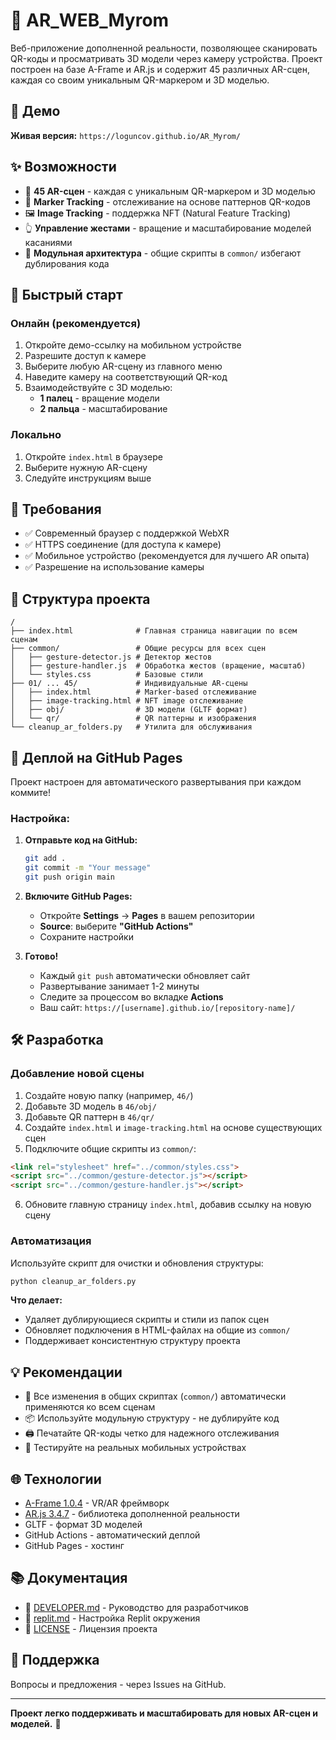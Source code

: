 # 🎯 AR_WEB_Myrom

Веб-приложение дополненной реальности, позволяющее сканировать QR-коды и просматривать 3D модели через камеру устройства. Проект построен на базе A-Frame и AR.js и содержит 45 различных AR-сцен, каждая со своим уникальным QR-маркером и 3D моделью.

## 🚀 Демо

**Живая версия:** `https://loguncov.github.io/AR_Myrom/`

## ✨ Возможности

- 🎨 **45 AR-сцен** - каждая с уникальным QR-маркером и 3D моделью
- 📍 **Marker Tracking** - отслеживание на основе паттернов QR-кодов
- 🖼️ **Image Tracking** - поддержка NFT (Natural Feature Tracking)
- 👆 **Управление жестами** - вращение и масштабирование моделей касаниями
- 🔧 **Модульная архитектура** - общие скрипты в `common/` избегают дублирования кода

## 📱 Быстрый старт

### Онлайн (рекомендуется)
1. Откройте демо-ссылку на мобильном устройстве
2. Разрешите доступ к камере
3. Выберите любую AR-сцену из главного меню
4. Наведите камеру на соответствующий QR-код
5. Взаимодействуйте с 3D моделью:
   - **1 палец** - вращение модели
   - **2 пальца** - масштабирование

### Локально
1. Откройте `index.html` в браузере
2. Выберите нужную AR-сцену
3. Следуйте инструкциям выше

## 🔧 Требования

- ✅ Современный браузер с поддержкой WebXR
- ✅ HTTPS соединение (для доступа к камере)
- ✅ Мобильное устройство (рекомендуется для лучшего AR опыта)
- ✅ Разрешение на использование камеры

## 📁 Структура проекта

```
/
├── index.html              # Главная страница навигации по всем сценам
├── common/                 # Общие ресурсы для всех сцен
│   ├── gesture-detector.js # Детектор жестов
│   ├── gesture-handler.js  # Обработка жестов (вращение, масштаб)
│   └── styles.css          # Базовые стили
├── 01/ ... 45/             # Индивидуальные AR-сцены
│   ├── index.html          # Marker-based отслеживание
│   ├── image-tracking.html # NFT image отслеживание
│   ├── obj/                # 3D модели (GLTF формат)
│   └── qr/                 # QR паттерны и изображения
└── cleanup_ar_folders.py   # Утилита для обслуживания
```

## 🚀 Деплой на GitHub Pages

Проект настроен для автоматического развертывания при каждом коммите!

### Настройка:

1. **Отправьте код на GitHub:**
   ```bash
   git add .
   git commit -m "Your message"
   git push origin main
   ```

2. **Включите GitHub Pages:**
   - Откройте **Settings** → **Pages** в вашем репозитории
   - **Source**: выберите **"GitHub Actions"**
   - Сохраните настройки

3. **Готово!** 
   - Каждый `git push` автоматически обновляет сайт
   - Развертывание занимает 1-2 минуты
   - Следите за процессом во вкладке **Actions**
   - Ваш сайт: `https://[username].github.io/[repository-name]/`

## 🛠️ Разработка

### Добавление новой сцены

1. Создайте новую папку (например, `46/`)
2. Добавьте 3D модель в `46/obj/`
3. Добавьте QR паттерн в `46/qr/`
4. Создайте `index.html` и `image-tracking.html` на основе существующих сцен
5. Подключите общие скрипты из `common/`:

```html
<link rel="stylesheet" href="../common/styles.css">
<script src="../common/gesture-detector.js"></script>
<script src="../common/gesture-handler.js"></script>
```

6. Обновите главную страницу `index.html`, добавив ссылку на новую сцену

### Автоматизация

Используйте скрипт для очистки и обновления структуры:

```bash
python cleanup_ar_folders.py
```

**Что делает:**
- Удаляет дублирующиеся скрипты и стили из папок сцен
- Обновляет подключения в HTML-файлах на общие из `common/`
- Поддерживает консистентную структуру проекта

## 💡 Рекомендации

- 🔄 Все изменения в общих скриптах (`common/`) автоматически применяются ко всем сценам
- 📦 Используйте модульную структуру - не дублируйте код
- 🖨️ Печатайте QR-коды четко для надежного отслеживания
- 📱 Тестируйте на реальных мобильных устройствах

## 🌐 Технологии

- [A-Frame 1.0.4](https://aframe.io/) - VR/AR фреймворк
- [AR.js 3.4.7](https://ar-js-org.github.io/AR.js-Docs/) - библиотека дополненной реальности
- GLTF - формат 3D моделей
- GitHub Actions - автоматический деплой
- GitHub Pages - хостинг

## 📚 Документация

- 📖 [DEVELOPER.md](DEVELOPER.md) - Руководство для разработчиков
- 📝 [replit.md](replit.md) - Настройка Replit окружения
- 📄 [LICENSE](LICENSE) - Лицензия проекта

## 🤝 Поддержка

Вопросы и предложения - через Issues на GitHub.

---

**Проект легко поддерживать и масштабировать для новых AR-сцен и моделей.** 🚀

